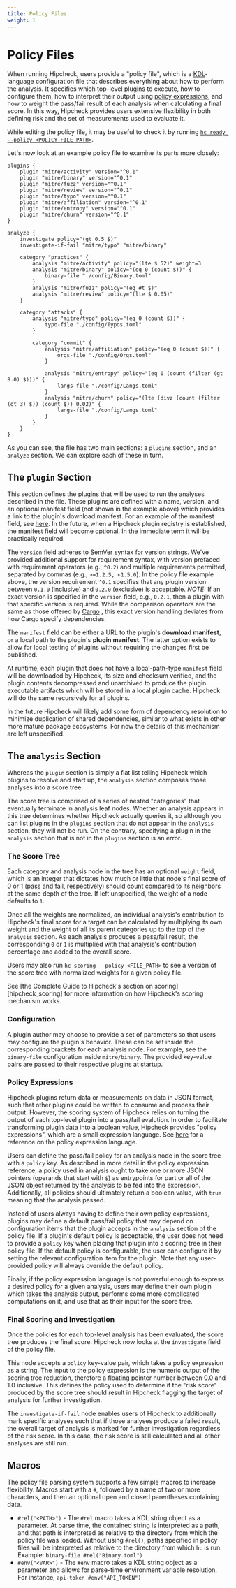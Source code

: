 ```yaml
---
title: Policy Files
weight: 1
---
```


# Policy Files

When running Hipcheck, users provide a "policy file", which is a
[KDL](https://kdl.dev/)-language configuration file that describes everything
about how to perform the analysis.  It specifies which top-level plugins to
execute, how to configure them, how to interpret their output using [policy
expressions](#policy-expressions), and how to weight the pass/fail result of
each analysis when calculating a final score. In this way, Hipcheck provides
users extensive flexibility in both defining risk and the set of measurements
used to evaluate it.

While editing the policy file, it may be useful to check it by running
[`hc ready --policy <POLICY_FILE_PATH>`](@/docs/guide/cli/hc-ready.md).

Let's now look at an example policy file to examine its parts more closely:

```
plugins {
    plugin "mitre/activity" version="^0.1"
    plugin "mitre/binary" version="^0.1"
    plugin "mitre/fuzz" version="^0.1"
    plugin "mitre/review" version="^0.1"
    plugin "mitre/typo" version="^0.1"
    plugin "mitre/affiliation" version="^0.1"
    plugin "mitre/entropy" version="^0.1"
    plugin "mitre/churn" version="^0.1"
}

analyze {
    investigate policy="(gt 0.5 $)"
    investigate-if-fail "mitre/typo" "mitre/binary"

    category "practices" {
        analysis "mitre/activity" policy="(lte $ 52)" weight=3
        analysis "mitre/binary" policy="(eq 0 (count $))" {
            binary-file "./config/Binary.toml"
        }
        analysis "mitre/fuzz" policy="(eq #t $)"
        analysis "mitre/review" policy="(lte $ 0.05)"
    }

    category "attacks" {
        analysis "mitre/typo" policy="(eq 0 (count $))" {
            typo-file "./config/Typos.toml"
        }

        category "commit" {
            analysis "mitre/affiliation" policy="(eq 0 (count $))" {
                orgs-file "./config/Orgs.toml"
            }

            analysis "mitre/entropy" policy="(eq 0 (count (filter (gt 8.0) $)))" {
                langs-file "./config/Langs.toml"
            }
            analysis "mitre/churn" policy="(lte (divz (count (filter (gt 3) $)) (count $)) 0.02)" {
                langs-file "./config/Langs.toml"
            }
        }
    }
}
```

As you can see, the file has two main sections: a `plugins` section, and an
`analyze` section. We can explore each of these in turn.

## The `plugin` Section

This section defines the plugins that will be used to run the analyses
described in the file. These plugins are defined with a name, version, and an
optional manifest field (not shown in the example above) which provides a link
to the plugin's download manifest. For an example of the manifest field, see
[here](@/docs/guide/making-plugins/release.md). In the future, when a Hipcheck
plugin registry is established, the manifest field will become optional. In the
immediate term it will be practically required.

The `version` field adheres to [SemVer](https://semver.org/) syntax for version
strings. We've provided additional support for requirement syntax, with version
prefaced with requirement operators (e.g., `^0.2`) and multiple requirements
permitted, separated by commas (e.g., `>=1.2.5, <1.5.0`). In the policy file
example above, the version requirement `^0.1` specifies that any plugin version
between `0.1.0` (inclusive) and `0.2.0` (exclusive) is acceptable. *NOTE:* If
an exact version is specified in the `version` field, e.g., `0.2.1`, then a
plugin with that specific version is required. While the comparison operators
are the same as those offered by
[Cargo](https://doc.rust-lang.org/cargo/reference/specifying-dependencies.html)
, this exact version handling deviates from how Cargo specify dependencies.

The `manifest` field can be either a URL to the plugin's **download manifest**,
or a local path to the plugin's **plugin manifest**. The latter option exists
to allow for local testing of plugins without requiring the changes first be
published.

At runtime, each plugin that does not have a local-path-type `manifest` field
will be downloaded by Hipcheck, its size and checksum verified, and the plugin
contents decompressed and unarchived to produce the plugin executable artifacts
which will be stored in a local plugin cache.  Hipcheck will do the same
recursively for all plugins.

In the future Hipcheck will likely add some form of dependency resolution to
minimize duplication of shared dependencies, similar to what exists in other
more mature package ecosystems. For now the details of this mechanism are left
unspecified.

## The `analysis` Section

Whereas the `plugin` section is simply a flat list telling Hipcheck which
plugins to resolve and start up, the `analysis` section composes those
analyses into a score tree.

The score tree is comprised of a series of nested "categories" that eventually
terminate in analysis leaf nodes. Whether an analysis appears in this tree
determines whether Hipcheck actually queries it, so although you can list
plugins in the `plugins` section that do not appear in the `analysis` section,
they will not be run. On the contrary, specifying a plugin in the `analysis`
section that is not in the `plugins` section is an error.

### The Score Tree

Each category and analysis node in the tree has an optional `weight` field,
which is an integer that dictates how much or little that node's final score of
0 or 1 (pass and fail, respectively) should count compared to its neighbors at
the same depth of the tree. If left unspecified, the weight of a node defaults
to `1`.

Once all the weights are normalized, an individual analysis's contribution to
Hipcheck's final score for a target can be calculated by multiplying its own
weight and the weight of all its parent categories up to the top of the
`analysis` section. As each analysis produces a pass/fail result, the
corresponding `0` or `1` is multiplied with that analysis's contribution
percentage and added to the overall score.

Users may also run `hc scoring --policy <FILE_PATH>` to see a version of the
score tree with normalized weights for a given policy file.

See [the Complete Guide to Hipcheck's section on scoring][hipcheck_scoring]
for more information on how Hipcheck's scoring mechanism works.

### Configuration

A plugin author may choose to provide a set of parameters so that users may
configure the plugin's behavior. These can be set inside the corresponding
brackets for each analysis node. For example, see the `binary-file`
configuration inside `mitre/binary`. The provided key-value pairs are passed to
their respective plugins at startup.

### Policy Expressions

Hipcheck plugins return data or measurements on data in JSON format, such that
other plugins could be written to consume and process their output. However,
the scoring system of Hipcheck relies on turning the output of each top-level
plugin into a pass/fail evalution. In order to facilitate transforming plugin
data into a boolean value, Hipcheck provides "policy expressions", which are a
small expression language. See [here](@/docs/guide/config/policy-expr.md) for a
reference on the policy expression language.

Users can define the pass/fail policy for an analysis node in the score tree
with a `policy` key. As described in more detail in the policy expression
reference, a policy used in analysis ought to take one or more JSON pointers
(operands that start with `$`) as entrypoints for part or all of the JSON object
returned by the analysis to be fed into the expression. Additionally,
all policies should ultimately return a boolean value, with `true`
meaning that the analysis passed.

Instead of users always having to define their own policy expressions, plugins
may define a default pass/fail policy that may depend on configuration items
that the plugin accepts in the `analysis` section of the policy file. If a
plugin's default policy is acceptable, the user does not need to provide a
`policy` key when placing that plugin into a scoring tree in their policy file.
If the default policy is configurable, the user can configure it by setting the
relevant configuration item for the plugin. Note that any user-provided policy
will always override the default policy.

Finally, if the policy expression language is not powerful enough to express a
desired policy for a given analysis, users may define their own plugin which
takes the analysis output, performs some more complicated computations on it,
and use that as their input for the score tree.

### Final Scoring and Investigation

Once the policies for each top-level analysis has been evaluated, the score
tree produces the final score. Hipcheck now looks at the `investigate` field of
the policy file.

This node accepts a `policy` key-value pair, which takes a policy expression as
a string. The input to the policy expression is the numeric output of the
scoring tree reduction, therefore a floating pointer number between 0.0 and 1.0
inclusive. This defines the policy used to determine if the "risk score"
produced by the score tree should result in Hipcheck flagging the target of
analysis for further investigation.

The `investigate-if-fail` node enables users of Hipcheck to additionally mark
specific analyses such that if those analyses produce a failed result, the
overall target of analysis is marked for further investigation regardless of
the risk score. In this case, the risk score is still calculated and all other
analyses are still run.

## Macros

The policy file parsing system supports a few simple macros to increase
flexibility. Macros start with a `#`, followed by a name of two or more
characters, and then an optional open and closed parentheses containing data.

- `#rel("<PATH>")` - The `#rel` macro takes a KDL string object as a parameter.
	At parse time, the contained string is interpreted as a path, and that path
	is interpreted as relative to the directory from which the policy file was
	loaded. Without using `#rel()`, paths specified in policy files will be
	interpreted as relative to the directory from which `hc` is	run. Example:
	`binary-file #rel("Binary.toml")`
- `#env("<VAR>")` - The `#env` macro takes a KDL string object as a parameter
 	and allows for parse-time environment variable resolution. For instance,
	`api-token #env("API_TOKEN")`
